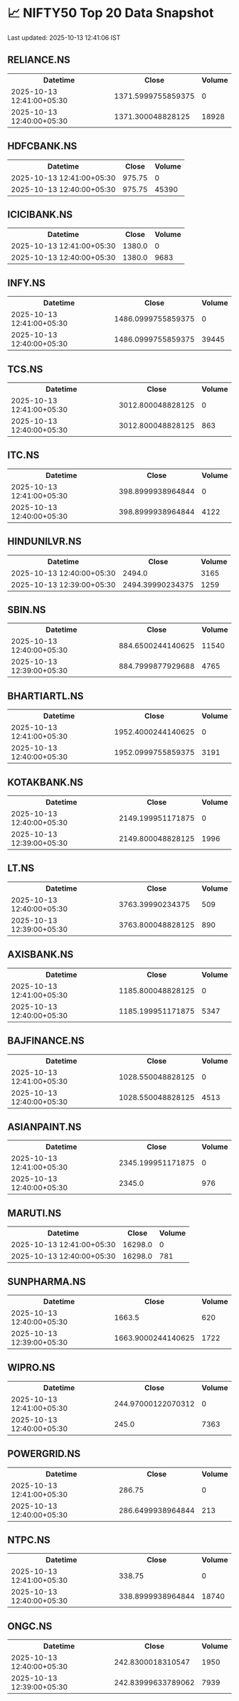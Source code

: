 # 📈 NIFTY50 Top 20 Data Snapshot

Last updated: 2025-10-13 12:41:06 IST

## RELIANCE.NS

<table>
  <tr><th>Datetime</th><th>Close</th><th>Volume</th></tr>
  <tr><td>2025-10-13 12:41:00+05:30</td><td>1371.5999755859375</td><td>0</td></tr>
  <tr><td>2025-10-13 12:40:00+05:30</td><td>1371.300048828125</td><td>18928</td></tr>
</table>

## HDFCBANK.NS

<table>
  <tr><th>Datetime</th><th>Close</th><th>Volume</th></tr>
  <tr><td>2025-10-13 12:41:00+05:30</td><td>975.75</td><td>0</td></tr>
  <tr><td>2025-10-13 12:40:00+05:30</td><td>975.75</td><td>45390</td></tr>
</table>

## ICICIBANK.NS

<table>
  <tr><th>Datetime</th><th>Close</th><th>Volume</th></tr>
  <tr><td>2025-10-13 12:41:00+05:30</td><td>1380.0</td><td>0</td></tr>
  <tr><td>2025-10-13 12:40:00+05:30</td><td>1380.0</td><td>9683</td></tr>
</table>

## INFY.NS

<table>
  <tr><th>Datetime</th><th>Close</th><th>Volume</th></tr>
  <tr><td>2025-10-13 12:41:00+05:30</td><td>1486.0999755859375</td><td>0</td></tr>
  <tr><td>2025-10-13 12:40:00+05:30</td><td>1486.0999755859375</td><td>39445</td></tr>
</table>

## TCS.NS

<table>
  <tr><th>Datetime</th><th>Close</th><th>Volume</th></tr>
  <tr><td>2025-10-13 12:41:00+05:30</td><td>3012.800048828125</td><td>0</td></tr>
  <tr><td>2025-10-13 12:40:00+05:30</td><td>3012.800048828125</td><td>863</td></tr>
</table>

## ITC.NS

<table>
  <tr><th>Datetime</th><th>Close</th><th>Volume</th></tr>
  <tr><td>2025-10-13 12:41:00+05:30</td><td>398.8999938964844</td><td>0</td></tr>
  <tr><td>2025-10-13 12:40:00+05:30</td><td>398.8999938964844</td><td>4122</td></tr>
</table>

## HINDUNILVR.NS

<table>
  <tr><th>Datetime</th><th>Close</th><th>Volume</th></tr>
  <tr><td>2025-10-13 12:40:00+05:30</td><td>2494.0</td><td>3165</td></tr>
  <tr><td>2025-10-13 12:39:00+05:30</td><td>2494.39990234375</td><td>1259</td></tr>
</table>

## SBIN.NS

<table>
  <tr><th>Datetime</th><th>Close</th><th>Volume</th></tr>
  <tr><td>2025-10-13 12:40:00+05:30</td><td>884.6500244140625</td><td>11540</td></tr>
  <tr><td>2025-10-13 12:39:00+05:30</td><td>884.7999877929688</td><td>4765</td></tr>
</table>

## BHARTIARTL.NS

<table>
  <tr><th>Datetime</th><th>Close</th><th>Volume</th></tr>
  <tr><td>2025-10-13 12:41:00+05:30</td><td>1952.4000244140625</td><td>0</td></tr>
  <tr><td>2025-10-13 12:40:00+05:30</td><td>1952.0999755859375</td><td>3191</td></tr>
</table>

## KOTAKBANK.NS

<table>
  <tr><th>Datetime</th><th>Close</th><th>Volume</th></tr>
  <tr><td>2025-10-13 12:40:00+05:30</td><td>2149.199951171875</td><td>0</td></tr>
  <tr><td>2025-10-13 12:39:00+05:30</td><td>2149.800048828125</td><td>1996</td></tr>
</table>

## LT.NS

<table>
  <tr><th>Datetime</th><th>Close</th><th>Volume</th></tr>
  <tr><td>2025-10-13 12:40:00+05:30</td><td>3763.39990234375</td><td>509</td></tr>
  <tr><td>2025-10-13 12:39:00+05:30</td><td>3763.800048828125</td><td>890</td></tr>
</table>

## AXISBANK.NS

<table>
  <tr><th>Datetime</th><th>Close</th><th>Volume</th></tr>
  <tr><td>2025-10-13 12:41:00+05:30</td><td>1185.800048828125</td><td>0</td></tr>
  <tr><td>2025-10-13 12:40:00+05:30</td><td>1185.199951171875</td><td>5347</td></tr>
</table>

## BAJFINANCE.NS

<table>
  <tr><th>Datetime</th><th>Close</th><th>Volume</th></tr>
  <tr><td>2025-10-13 12:41:00+05:30</td><td>1028.550048828125</td><td>0</td></tr>
  <tr><td>2025-10-13 12:40:00+05:30</td><td>1028.550048828125</td><td>4513</td></tr>
</table>

## ASIANPAINT.NS

<table>
  <tr><th>Datetime</th><th>Close</th><th>Volume</th></tr>
  <tr><td>2025-10-13 12:41:00+05:30</td><td>2345.199951171875</td><td>0</td></tr>
  <tr><td>2025-10-13 12:40:00+05:30</td><td>2345.0</td><td>976</td></tr>
</table>

## MARUTI.NS

<table>
  <tr><th>Datetime</th><th>Close</th><th>Volume</th></tr>
  <tr><td>2025-10-13 12:41:00+05:30</td><td>16298.0</td><td>0</td></tr>
  <tr><td>2025-10-13 12:40:00+05:30</td><td>16298.0</td><td>781</td></tr>
</table>

## SUNPHARMA.NS

<table>
  <tr><th>Datetime</th><th>Close</th><th>Volume</th></tr>
  <tr><td>2025-10-13 12:40:00+05:30</td><td>1663.5</td><td>620</td></tr>
  <tr><td>2025-10-13 12:39:00+05:30</td><td>1663.9000244140625</td><td>1722</td></tr>
</table>

## WIPRO.NS

<table>
  <tr><th>Datetime</th><th>Close</th><th>Volume</th></tr>
  <tr><td>2025-10-13 12:41:00+05:30</td><td>244.97000122070312</td><td>0</td></tr>
  <tr><td>2025-10-13 12:40:00+05:30</td><td>245.0</td><td>7363</td></tr>
</table>

## POWERGRID.NS

<table>
  <tr><th>Datetime</th><th>Close</th><th>Volume</th></tr>
  <tr><td>2025-10-13 12:41:00+05:30</td><td>286.75</td><td>0</td></tr>
  <tr><td>2025-10-13 12:40:00+05:30</td><td>286.6499938964844</td><td>213</td></tr>
</table>

## NTPC.NS

<table>
  <tr><th>Datetime</th><th>Close</th><th>Volume</th></tr>
  <tr><td>2025-10-13 12:41:00+05:30</td><td>338.75</td><td>0</td></tr>
  <tr><td>2025-10-13 12:40:00+05:30</td><td>338.8999938964844</td><td>18740</td></tr>
</table>

## ONGC.NS

<table>
  <tr><th>Datetime</th><th>Close</th><th>Volume</th></tr>
  <tr><td>2025-10-13 12:40:00+05:30</td><td>242.8300018310547</td><td>1950</td></tr>
  <tr><td>2025-10-13 12:39:00+05:30</td><td>242.83999633789062</td><td>7939</td></tr>
</table>

